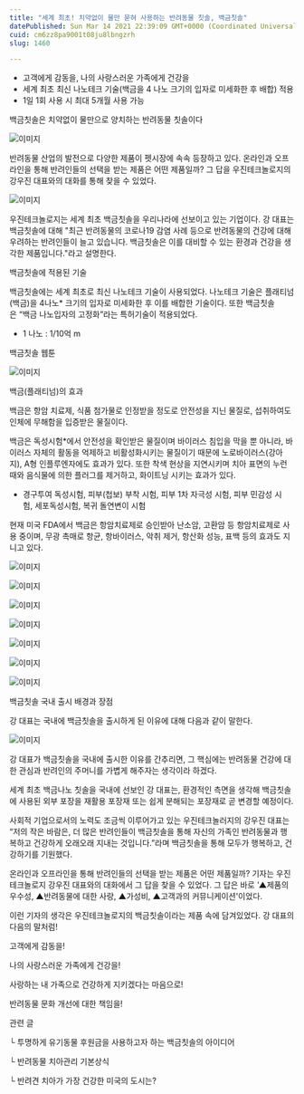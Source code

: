 ```yaml
---
title: "세계 최초! 치약없이 물만 묻혀 사용하는 반려동물 칫솔, 백금칫솔"
datePublished: Sun Mar 14 2021 22:39:09 GMT+0000 (Coordinated Universal Time)
cuid: cm6zz8pa9001t08ju8lbngzrh
slug: 1460

---
```



- 고객에게 감동을, 나의 사랑스러운 가족에게 건강을
- 세계 최초 최신 나노테크 기술(백금을 4 나노 크기의 입자로 미세화한 후 배합) 적용
- 1일 1회 사용 시 최대 5개월 사용 가능

백금칫솔은 치약없이 물만으로 양치하는 반려동물 칫솔이다

![이미지](https://cdn.hashnode.com/res/hashnode/image/upload/v1739247788429/75d71775-6618-4318-8a8d-72d674d90f5a.jpeg)

반려동물 산업의 발전으로 다양한 제품이 펫시장에 속속 등장하고 있다. 온라인과 오프라인을 통해 반려인들의 선택을 받는 제품은 어떤 제품일까? 그 답을 우진테크놀로지의 강우진 대표와의 대화를 통해 찾을 수 있었다.

![이미지](https://cdn.hashnode.com/res/hashnode/image/upload/v1739247790682/e45c0d74-f9bb-4f73-943b-ad292429f66b.jpeg)

우진테크놀로지는 세계 최초 백금칫솔을 우리나라에 선보이고 있는 기업이다. 강 대표는 백금칫솔에 대해 "최근 반려동물의 코로나19 감염 사례 등으로 반려동물의 건강에 대해 우려하는 반려인들이 늘고 있습니다. 백금칫솔은 이를 대비할 수 있는 환경과 건강을 생각한 제품입니다."라고 설명한다.

백금칫솔에 적용된 기술

백금칫솔에는 세계 최초로 최신 나노테크 기술이 사용되었다. 나노테크 기술은 플래티넘(백금)을 4나노* 크기의 입자로 미세화한 후 이를 배합한 기술이다. 또한 백금칫솔은 “백금 나노입자의 고정화”라는 특허기술이 적용되었다.

* 1 나노 : 1/10억 m

백금칫솔 웹툰

![이미지](https://cdn.hashnode.com/res/hashnode/image/upload/v1739247793283/614d452c-3385-40d3-9447-03910554c196.jpeg)

백금(플래티넘)의 효과

백금은 항암 치료제, 식품 첨가물로 인정받을 정도로 안전성을 지닌 물질로, 섭취하여도 인체에 무해함을 입증받은 물질이다.

백금은 독성시험*에서 안전성을 확인받은 물질이며 바이러스 침입을 막을 뿐 아니라, 바이러스 자체의 활동을 억제하고 비활성화시키는 물질이기 때문에 노로바이러스(강아지), A형 인플루엔자에도 효과가 있다. 또한 착색 현상을 지연시키며 치아 표면의 누런 때와 음식물에 의한 플러그를 제거하고, 화이트닝 시키는 효과가 있다.

* 경구투여 독성시험, 피부(첩보) 부착 시험, 피부 1차 자극성 시험, 피부 민감성 시험, 세포독성시험, 복귀 돌연변이 시험

현재 미국 FDA에서 백금은 항암치료제로 승인받아 난소암, 고환암 등 항암치료제로 사용 중이며, 무광 촉매로 항균, 항바이러스, 악취 제거, 항산화 성능, 표백 등의 효과도 지니고 있다.

![이미지](https://cdn.hashnode.com/res/hashnode/image/upload/v1739247795581/1327ad9e-43ca-4951-ba6f-5ae360d978e2.jpeg)

![이미지](https://cdn.hashnode.com/res/hashnode/image/upload/v1739247797689/e560c6a6-c300-4c8a-9900-6981fe4de0a1.jpeg)

![이미지](https://cdn.hashnode.com/res/hashnode/image/upload/v1739247799876/531b79b1-af86-49eb-beda-76682ce7243a.jpeg)

![이미지](https://cdn.hashnode.com/res/hashnode/image/upload/v1739247802312/c508f644-5319-465c-90de-b0a01db1cdc7.jpeg)

![이미지](https://cdn.hashnode.com/res/hashnode/image/upload/v1739247804229/ae06677a-9641-4e49-91f9-3c671bc075cc.jpeg)

![이미지](https://cdn.hashnode.com/res/hashnode/image/upload/v1739247806707/cc6751a6-b4a9-4f21-b892-d2648c94a0dc.jpeg)

![이미지](https://cdn.hashnode.com/res/hashnode/image/upload/v1739247808824/1b36e48c-264d-4e08-a851-0b48e8d1e536.jpeg)

백금칫솔 국내 출시 배경과 장점

강 대표는 국내에 백금칫솔을 출시하게 된 이유에 대해 다음과 같이 말한다.

![이미지](https://cdn.hashnode.com/res/hashnode/image/upload/v1739247811168/53144164-b9d5-4d32-beb5-a9afe3f72503.jpeg)

강 대표가 백금칫솔을 국내에 출시한 이유를 간추리면, 그 핵심에는 반려동물 건강에 대한 관심과 반려인의 주머니를 가볍게 해주자는 생각이라 하겠다.

세계 최초 백금나노 칫솔을 국내에 선보인 강 대표는, 환경적인 측면을 생각해 백금칫솔에 사용된 외부 포장을 재활용 포장재 또는 쉽게 분해되는 포장재로 곧 변경할 예정이다.

사회적 기업으로서의 노력도 조금씩 이루어가고 있는 우진테크놀러지의 강우진 대표는 “저의 작은 바람은, 더 많은 반려인들이 백금칫솔을 통해 자신의 가족인 반려동물과 행복하고 건강하게 오래오래 지내는 것입니다.”라며 백금칫솔을 통해 모두가 행복하고, 건강하기를 기원했다.

온라인과 오프라인을 통해 반려인들의 선택을 받는 제품은 어떤 제품일까? 기자는 우진테크놀로지 강우진 대표와의 대화에서 그 답을 찾을 수 있었다. 그 답은 바로 '▲제품의 우수성, ▲반려동물에 대한 사랑, ▲가성비, ▲고객과의 커뮤니케이션'이었다.

이런 기자의 생각은 우진테크놀로지의 백금칫솔이라는 제품 속에 담겨있었다. 강 대표의 다음의 말처럼!

고객에게 감동을!

나의 사랑스러운 가족에게 건강을!

사랑하는 내 가족으로 건강하게 지키겠다는 마음으로!

반려동물 문화 개선에 대한 책임을!

관련 글

└ 투명하게 유기동물 후원금을 사용하고자 하는 백금칫솔의 아이디어

└ 반려동물 치아관리 기본상식

└ 반려견 치아가 가장 건강한 미국의 도시는?